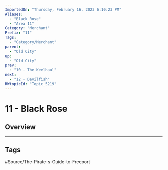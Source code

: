 ```yaml
---
ImportedOn: "Thursday, February 16, 2023 6:10:23 PM"
Aliases:
  - "Black Rose"
  - "Area 11"
Category: "Merchant"
Prefix: "11"
Tags:
  - "Category/Merchant"
parent:
  - "Old City"
up:
  - "Old City"
prev:
  - "10 - The Keelhaul"
next:
  - "12 - Devilfish"
RWtopicId: "Topic_5219"
---
```

# 11 - Black Rose
## Overview

---
## Tags
#Source/The-Pirate-s-Guide-to-Freeport

